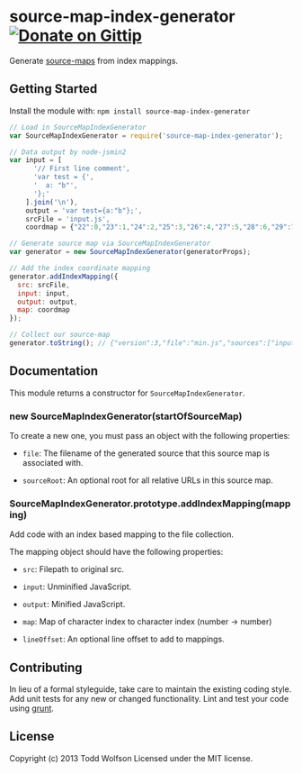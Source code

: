# source-map-index-generator [![Donate on Gittip](http://badgr.co/gittip/twolfson.png)](https://www.gittip.com/twolfson/)

Generate [source-maps][sourcemap] from index mappings.

[sourcemap]: https://github.com/mozilla/source-map

## Getting Started
Install the module with: `npm install source-map-index-generator`

```javascript
// Load in SourceMapIndexGenerator
var SourceMapIndexGenerator = require('source-map-index-generator');

// Data output by node-jsmin2
var input = [
      '// First line comment',
      'var test = {',
      '  a: "b"',
      '};'
    ].join('\n'),
    output = 'var test={a:"b"};',
    srcFile = 'input.js',
    coordmap = {"22":0,"23":1,"24":2,"25":3,"26":4,"27":5,"28":6,"29":7,"31":8,"33":9,"37":10,"38":11,"40":12,"41":13,"42":14,"44":15,"45":16};

// Generate source map via SourceMapIndexGenerator
var generator = new SourceMapIndexGenerator(generatorProps);

// Add the index coordinate mapping
generator.addIndexMapping({
  src: srcFile,
  input: input,
  output: output,
  map: coordmap
});

// Collect our source-map
generator.toString(); // {"version":3,"file":"min.js","sources":["input.js"],"names":[],"mappings":"AACA,CAAC,CAAC,CAAC,CAAC,CAAC,CAAC,CAAC,CAAE,CAAE,CACT,CAAC,CAAE,CAAC,CAAC,CACP,CAAC"}
```

## Documentation
This module returns a constructor for `SourceMapIndexGenerator`.

### new SourceMapIndexGenerator(startOfSourceMap)

To create a new one, you must pass an object with the following properties:

* `file`: The filename of the generated source that this source map is
  associated with.

* `sourceRoot`: An optional root for all relative URLs in this source map.

### SourceMapIndexGenerator.prototype.addIndexMapping(mapping)

Add code with an index based mapping to the file collection.

The mapping object
should have the following properties:

* `src`: Filepath to original src.

* `input`: Unminified JavaScript.

* `output`: Minified JavaScript.

* `map`: Map of character index to character index (number -> number)

* `lineOffset`: An optional line offset to add to mappings.

## Contributing
In lieu of a formal styleguide, take care to maintain the existing coding style. Add unit tests for any new or changed functionality. Lint and test your code using [grunt](https://github.com/gruntjs/grunt).

## License
Copyright (c) 2013 Todd Wolfson
Licensed under the MIT license.
